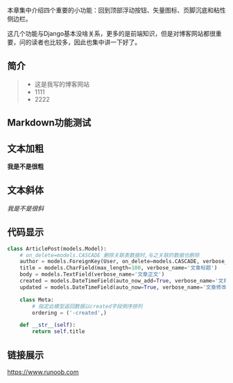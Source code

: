 本章集中介绍四个重要的小功能：回到顶部浮动按钮、矢量图标、页脚沉底和粘性侧边栏。  

这几个功能与Django基本没啥关系，更多的是前端知识，但是对博客网站都很重要，问的读者也比较多，因此也集中讲一下好了。  
## 简介
> - 这是我写的博客网站
> - 1111
> - 2222
## Markdown功能测试 
## 文本加粗 
__我是不是很粗__
## 文本斜体 
_我是不是很斜_
## 代码显示 
```python
class ArticlePost(models.Model):
    # on_delete=models.CASCADE 删除关联表数据时,与之关联的数据也删除
    author = models.ForeignKey(User, on_delete=models.CASCADE, verbose_name='文章作者')
    title = models.CharField(max_length=100, verbose_name='文章标题')
    body = models.TextField(verbose_name='文章正文')
    created = models.DateTimeField(auto_now_add=True, verbose_name='文章创建时间')
    updated = models.DateTimeField(auto_now=True, verbose_name='文章修改时间')

    class Meta:
        # 指定此模型返回数据以created字段倒序排列
        ordering = ('-created',)

    def __str__(self):
        return self.title
```
## 链接展示
<https://www.runoob.com>